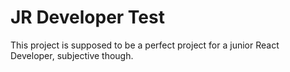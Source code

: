 # JR Developer Test

This project is supposed to be a perfect project for a junior React Developer, subjective though.